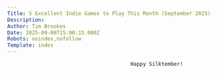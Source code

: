 ```yaml
---
Title: 5 Excellent Indie Games to Play This Month (September 2025)
Description: 
Author: Tim Brookes
Date: 2025-09-06T15:00:15.000Z
Robots: noindex,nofollow
Template: index
---
```


                                            Happy Silktember!
                                        